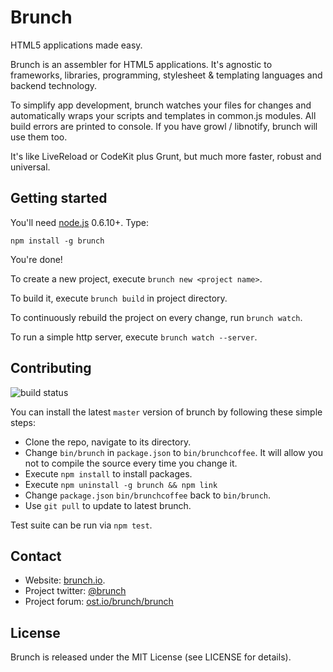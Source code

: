 # Brunch
HTML5 applications made easy.

Brunch is an assembler for HTML5 applications. It's agnostic to frameworks,
libraries, programming, stylesheet & templating languages and backend
technology.

To simplify app development, brunch watches your files for changes and
automatically wraps your scripts and templates in common.js modules.
All build errors are printed to console. If you have growl / libnotify,
brunch will use them too.

It's like LiveReload or CodeKit plus Grunt, but much more faster,
robust and universal.

## Getting started
You'll need [node.js](http://nodejs.org/) 0.6.10+. Type:

    npm install -g brunch

You're done!

To create a new project, execute `brunch new <project name>`.

To build it, execute `brunch build` in project directory.

To continuously rebuild the project on every change, run `brunch watch`.

To run a simple http server, execute `brunch watch --server`.

## Contributing
![build status](https://secure.travis-ci.org/brunch/brunch.png?branch=master)

You can install the latest `master` version of brunch by following these
simple steps:

* Clone the repo, navigate to its directory.
* Change `bin/brunch` in `package.json` to `bin/brunchcoffee`.
It will allow you not to compile the source every time you change it.
* Execute `npm install` to install packages.
* Execute `npm uninstall -g brunch && npm link`
* Change `package.json` `bin/brunchcoffee` back to `bin/brunch`.
* Use `git pull` to update to latest brunch.

Test suite can be run via `npm test`.

## Contact
* Website: [brunch.io](http://brunch.io).
* Project twitter: [@brunch](http://twitter.com/brunch)
* Project forum: [ost.io/brunch/brunch](http://ost.io/brunch/brunch)

## License
Brunch is released under the MIT License (see LICENSE for details).
